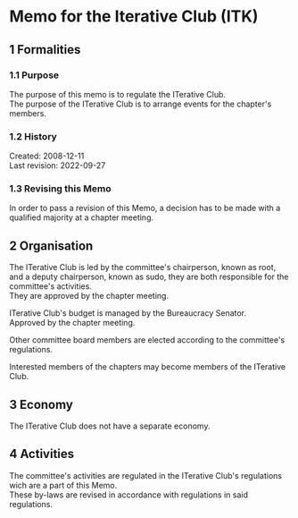 # Memo for the Iterative Club (ITK)

## 1 Formalities

### 1.1 Purpose

The purpose of this memo is to regulate the ITerative Club.  
The purpose of the ITerative Club is to arrange events for the chapter's members.

### 1.2 History

Created: 2008-12-11  
Last revision: 2022-09-27

### 1.3 Revising this Memo

In order to pass a revision of this Memo, a decision has to be made with a qualified majority at a chapter meeting.

## 2 Organisation

The ITerative Club is led by the committee's chairperson, known as root, and a deputy chairperson, known as sudo, they are both responsible for the committee's activities.  
They are approved by the chapter meeting.

ITerative Club's budget is managed by the Bureaucracy Senator.  
Approved by the chapter meeting.

Other committee board members are elected according to the committee's regulations.  

Interested members of the chapters may become members of the ITerative Club.

## 3 Economy

The ITerative Club does not have a separate economy.

## 4 Activities

The committee's activities are regulated in the ITerative Club's regulations wich are a part of this Memo.  
These by-laws are revised in accordance with regulations in said regulations.
